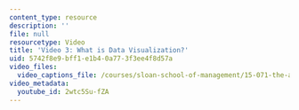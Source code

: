 ```yaml
---
content_type: resource
description: ''
file: null
resourcetype: Video
title: 'Video 3: What is Data Visualization?'
uid: 5742f8e9-bff1-e1b4-0a77-3f3ee4f8d57a
video_files:
  video_captions_file: /courses/sloan-school-of-management/15-071-the-analytics-edge-spring-2017/visualization/visualizing-the-world-an-introduction-to-visualization/video-3-what-is-data-visualization/video-3-what-is-data-visualization-0/2wtc5Su-fZA.vtt
video_metadata:
  youtube_id: 2wtc5Su-fZA
---
```

